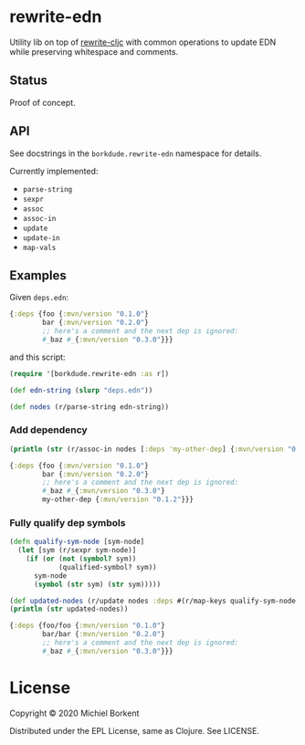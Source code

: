 # rewrite-edn

Utility lib on top of
[rewrite-cljc](https://github.com/lread/rewrite-cljc-playground) with common
operations to update EDN while preserving whitespace and comments.

## Status

Proof of concept.

## API

See docstrings in the `borkdude.rewrite-edn` namespace for details.

Currently implemented:

- `parse-string`
- `sexpr`
- `assoc`
- `assoc-in`
- `update`
- `update-in`
- `map-vals`

## Examples

Given `deps.edn`:

``` clojure
{:deps {foo {:mvn/version "0.1.0"}
        bar {:mvn/version "0.2.0"}
        ;; here's a comment and the next dep is ignored:
        #_baz #_{:mvn/version "0.3.0"}}}
```

and this script:

``` clojure
(require '[borkdude.rewrite-edn :as r])

(def edn-string (slurp "deps.edn"))

(def nodes (r/parse-string edn-string))
```

### Add dependency

``` clojure
(println (str (r/assoc-in nodes [:deps 'my-other-dep] {:mvn/version "0.1.2"})))
```

``` clojure
{:deps {foo {:mvn/version "0.1.0"}
        bar {:mvn/version "0.2.0"}
        ;; here's a comment and the next dep is ignored:
        #_baz #_{:mvn/version "0.3.0"}
        my-other-dep {:mvn/version "0.1.2"}}}
```

### Fully qualify dep symbols

``` clojure
(defn qualify-sym-node [sym-node]
  (let [sym (r/sexpr sym-node)]
    (if (or (not (symbol? sym))
            (qualified-symbol? sym))
      sym-node
      (symbol (str sym) (str sym)))))

(def updated-nodes (r/update nodes :deps #(r/map-keys qualify-sym-node %)))
(println (str updated-nodes))
```

``` clojure
{:deps {foo/foo {:mvn/version "0.1.0"}
        bar/bar {:mvn/version "0.2.0"}
        ;; here's a comment and the next dep is ignored:
        #_baz #_{:mvn/version "0.3.0"}}}
```

# License

Copyright © 2020 Michiel Borkent

Distributed under the EPL License, same as Clojure. See LICENSE.
